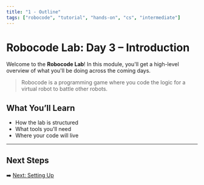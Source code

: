 ```yaml
---
title: "1 - Outline"
tags: ["robocode", "tutorial", "hands-on", "cs", "intermediate"]
---
```


# Robocode Lab: Day 3 – Introduction

Welcome to the **Robocode Lab**! In this module, you'll get a high-level overview of what you'll be doing across the coming days.

> Robocode is a programming game where you code the logic for a virtual robot to battle other robots.

## What You’ll Learn

- How the lab is structured
- What tools you'll need
- Where your code will live

---

## Next Steps

➡️ [Next: Setting Up](/robocode/Day-2/00_variables_and_datatypes)
